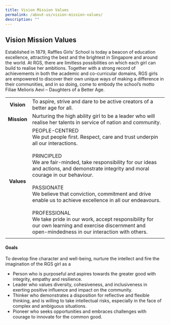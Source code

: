 ```yaml
---
title: Vision Mission Values
permalink: /about-us/vision-mission-values/
description: ""
---
```

## Vision Mission Values

Established in 1879, Raffles Girls’ School is today a beacon of education excellence, attracting the best and the brightest in Singapore and around the world. At RGS, there are limitless possibilities on which each girl can build to realise her ambitions. Together with a strong record of achievements in both the academic and co-curricular domains, RGS girls are empowered to discover their own unique ways of making a difference in their communities, and in so doing, come to embody the school’s motto Filiae Melioris Aevi – Daughters of a Better Age.

|   |   |
|:-:|---|
| **Vision**  | To aspire, strive and dare to be active creators of a better age for all.  |
| **Mission**  | Nurturing the high ability girl to be a leader who will realise her talents in service of nation and community.  |
| **Values**  | PEOPLE-CENTRED  <br>We put people first. Respect, care and trust underpin all our interactions.<br><br>PRINCIPLED  <br>We are fair-minded, take responsibility for our ideas and actions, and demonstrate integrity and moral courage in our behaviour.<br><br>PASSIONATE  <br>We believe that conviction, commitment and drive enable us to achieve excellence in all our endeavours.<br><br>PROFESSIONAL  <br>We take pride in our work, accept responsibility for our own learning and exercise discernment and open-mindedness in our interaction with others.  |
|   |   |

#### Goals

To develop fine character and well-being, nurture the intellect and fire the imagination of the RGS girl as a  

*   Person who is purposeful and aspires towards the greater good with integrity, empathy and resilience.
*   Leader who values diversity, cohesiveness, and inclusiveness in exerting positive influence and impact on the community.
*   Thinker who demonstrates a disposition for reflective and flexible thinking, and is willing to take intellectual risks, especially in the face of complex and ambiguous situations.
*   Pioneer who seeks opportunities and embraces challenges with courage to innovate for the common good.